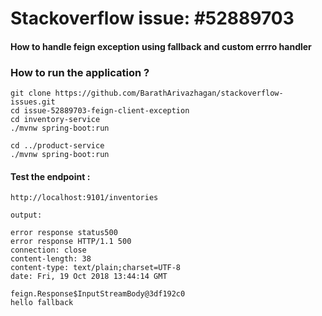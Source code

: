 # Stackoverflow issue: #52889703

#### How to handle feign exception using fallback and custom errro handler

### How to run the application ?

```
git clone https://github.com/BarathArivazhagan/stackoverflow-issues.git
cd issue-52889703-feign-client-exception
cd inventory-service
./mvnw spring-boot:run 

cd ../product-service 
./mvnw spring-boot:run
```

#### Test the endpoint :

```
http://localhost:9101/inventories

output:

error response status500
error response HTTP/1.1 500
connection: close
content-length: 38
content-type: text/plain;charset=UTF-8
date: Fri, 19 Oct 2018 13:44:14 GMT

feign.Response$InputStreamBody@3df192c0
hello fallback
```
